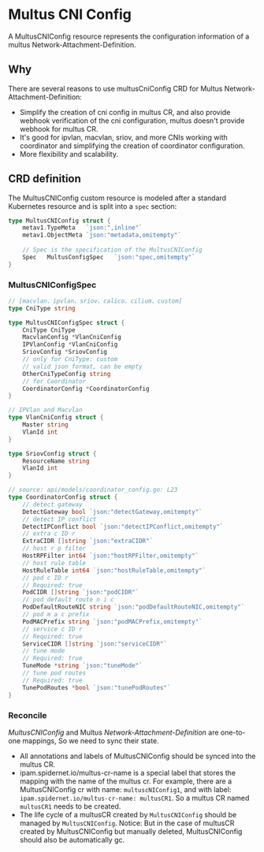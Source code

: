 # Multus CNI Config

A MultusCNIConfig resource represents the configuration information of a multus Network-Attachment-Definition.

## Why

There are several reasons to use multusCniConfig CRD for Multus Network-Attachment-Definition:

- Simplify the creation of cni config in multus CR, and also provide webhook verification of the cni configuration, multus doesn't provide webhook for multus CR.
- It's good for ipvlan, macvlan, sriov, and more CNIs working with coordinator and simplifying the creation of coordinator configuration.
- More flexibility and scalability.

## CRD definition

The MultusCNIConfig custom resource is modeled after a standard Kubernetes resource
and is split into a `spec` section:

```go
type MultusCNIConfig struct {
    metav1.TypeMeta   `json:",inline"`
    metav1.ObjectMeta `json:"metadata,omitempty"`
    
    // Spec is the specification of the MultusCNIConfig
    Spec   MultusConfigSpec   `json:"spec,omitempty"`
}
```

### MultusCNIConfigSpec 

```go
// [macvlan、ipvlan、sriov、calico、cilium、custom]
type CniType string 

type MultusCNIConfigSpec struct {
    CniType CniType
    MacvlanConfig *VlanCniConfig
    IPVlanConfig *VlanCniConfig
    SriovConfig *SriovConfig
    // only for CniType: custom
    // valid json format, can be empty
    OtherCniTypeConfig string
    // for Coordinator
    CoordinatorConfig *CoordinatorConfig
}

// IPVlan and Macvlan
type VlanCniConfig struct {
    Master string 
    VlanId int
}

type SriovConfig struct {
    ResourceName string
    VlanId int
}

// source: api/models/coordinator_config.go: L23
type CoordinatorConfig struct {
    // detect gateway 
    DetectGateway bool `json:"detectGateway,omitempty"`
    // detect IP conflict
    DetectIPConflict bool `json:"detectIPConflict,omitempty"`
    // extra c ID r
    ExtraCIDR []string `json:"extraCIDR"`
    // host r p filter
    HostRPFilter int64 `json:"hostRPFilter,omitempty"`
    // host rule table
    HostRuleTable int64 `json:"hostRuleTable,omitempty"`
    // pod c ID r
    // Required: true
    PodCIDR []string `json:"podCIDR"`
    // pod default route n i c
    PodDefaultRouteNIC string `json:"podDefaultRouteNIC,omitempty"`
    // pod m a c prefix
    PodMACPrefix string `json:"podMACPrefix,omitempty"`
    // service c ID r
    // Required: true
    ServiceCIDR []string `json:"serviceCIDR"`
    // tune mode
    // Required: true
    TuneMode *string `json:"tuneMode"`
    // tune pod routes
    // Required: true
    TunePodRoutes *bool `json:"tunePodRoutes"`
}
```

### Reconcile 

_MultusCNIConfig_ and Multus _Network-Attachment-Definition_ are one-to-one mappings, So we need to sync their state. 

- All annotations and labels of MultusCNIConfig should be synced into the multus CR.
- ipam.spidernet.io/multus-cr-name is a special label that stores the mapping with the name of the multus cr. For example, there are a MultusCNIConfig cr with name: `multuscNIConfig1`, and with label: `ipam.spidernet.io/multus-cr-name: multusCR1`. So a multus CR named `multusCR1` needs to be created. 
- The life cycle of a multusCR created by `MultusCNIConfig` should be managed by `MultusCNIConfig`. Notice: But in the case of multusCR created by MultusCNIConfig but manually deleted, MultusCNIConfig should also be automatically gc.
